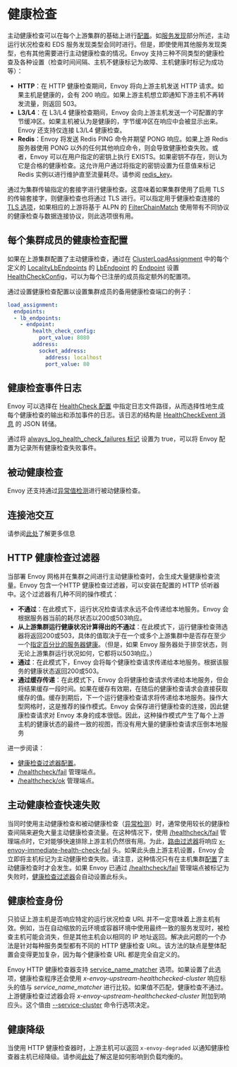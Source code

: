 # 健康检查

主动健康检查可以在每个上游集群的基础上进行[配置](../../configuration/cluster_manager/cluster_hc.md#config-cluster-manager-cluster-hc)。如[服务发现](service_discovery.md#arch-overview-service-discovery)部分所述，主动运行状况检查和 EDS 服务发现类型会同时进行。但是，即使使用其他服务发现类型，也有其他需要进行主动健康检查的情况。Envoy 支持三种不同类型的健康检查及各种设置（检查时间间隔、主机不健康标记为故障、主机健康时标记为成功等）：

- **HTTP**：在 HTTP 健康检查期间，Envoy 将向上游主机发送 HTTP 请求。如果主机是健康的，会有 200 响应。如果上游主机想立即通知下游主机不再转发流量，则返回 503。
- **L3/L4**：在 L3/L4 健康检查期间，Envoy 会向上游主机发送一个可配置的字节缓冲区。如果主机被认为是健康的，字节缓冲区在响应中会被显示出来。Envoy 还支持仅连接 L3/L4 健康检查。
- **Redis**：Envoy 将发送 Redis PING 命令并期望 PONG 响应。如果上游 Redis 服务器使用 PONG 以外的任何其他响应命令，则会导致健康检查失败。或者，Envoy 可以在用户指定的密钥上执行 EXISTS。如果密钥不存在，则认为它是合格的健康检查。这允许用户通过将指定的密钥设置为任意值来标记 Redis 实例以进行维护直至流量耗尽。请参阅 [redis_key](https://www.envoyproxy.io/docs/envoy/latest/api-v3/config/health_checker/redis/v2/redis.proto#envoy-v3-api-msg-config-health-checker-redis-v2-redis)。

通过为集群传输指定的套接字进行健康检查。这意味着如果集群使用了启用 TLS 的传输套接字，则健康检查也将通过 TLS 进行。可以指定用于健康检查连接的 [TLS 选项](https://www.envoyproxy.io/docs/envoy/latest/api-v3/config/core/v3/health_check.proto#envoy-v3-api-msg-config-core-v3-healthcheck-tlsoptions)，如果相应的上游将基于 ALPN 的 [FilterChainMatch](https://www.envoyproxy.io/docs/envoy/latest/api-v3/config/listener/v3/listener_components.proto#envoy-v3-api-msg-config-listener-v3-filterchainmatch) 使用带有不同协议的健康检查与数据连接协议，则此选项很有用。

## 每个集群成员的健康检查配置

如果在上游集群配置了主动健康检查，通过在 [ClusterLoadAssignment](https://www.envoyproxy.io/docs/envoy/latest/api-v3/config/endpoint/v3/endpoint.proto#envoy-v3-api-msg-config-endpoint-v3-clusterloadassignment) 中的每个定义的 [LocalityLbEndpoints](https://www.envoyproxy.io/docs/envoy/latest/api-v3/config/endpoint/v3/endpoint_components.proto#envoy-v3-api-msg-config-endpoint-v3-localitylbendpoints) 的 [LbEndpoint](https://www.envoyproxy.io/docs/envoy/latest/api-v3/config/endpoint/v3/endpoint_components.proto#envoy-v3-api-msg-config-endpoint-v3-lbendpoint) 的 [Endpoint](https://www.envoyproxy.io/docs/envoy/latest/api-v3/config/endpoint/v3/endpoint_components.proto#envoy-v3-api-msg-config-endpoint-v3-endpoint) 设置 [HealthCheckConfig](https://www.envoyproxy.io/docs/envoy/latest/api-v3/config/endpoint/v3/endpoint_components.proto#envoy-v3-api-msg-config-endpoint-v3-endpoint-healthcheckconfig)，可以为每个已注册的成员指定额外的配置项。

通过设置健康检查配置以设置集群成员的备用健康检查端口的例子：

```yaml
load_assignment:
  endpoints:
  - lb_endpoints:
    - endpoint:
        health_check_config:
          port_value: 8080
        address:
          socket_address:
            address: localhost
            port_value: 80
```

## 健康检查事件日志

Envoy 可以选择在 [HealthCheck 配置](https://www.envoyproxy.io/docs/envoy/latest/api-v3/config/core/v3/health_check.proto#envoy-v3-api-field-config-core-v3-healthcheck-event-log-path) 中指定日志文件路径，从而选择性地生成每个健康检查的输出和添加事件的日志。该日志的结构是 [HealthCheckEvent 消息](https://www.envoyproxy.io/docs/envoy/latest/api-v3/data/core/v3/health_check_event.proto#envoy-v3-api-msg-data-core-v3-healthcheckevent) 的 JSON 转储。

通过将 [always_log_health_check_failures 标记](https://www.envoyproxy.io/docs/envoy/latest/api-v3/config/core/v3/health_check.proto#envoy-v3-api-field-config-core-v3-healthcheck-always-log-health-check-failures) 设置为 true，可以将 Envoy 配置为记录所有健康检查失败事件。

## 被动健康检查

Envoy 还支持通过[异常值检测](outlier.md#arch-overview-outlier-detection)进行被动健康检查。

## 连接池交互

请参阅[此处](connection_pooling.md#arch-overview-conn-pool-health-checking)了解更多信息

## HTTP 健康检查过滤器

当部署 Envoy 网格并在集群之间进行主动健康检查时，会生成大量健康检查流量。Envoy 包含一个HTTP 健康检查过滤器，可以安装在配置的 HTTP 侦听器中。这个过滤器有几种不同的操作模式：

- **不通过**：在此模式下，运行状况检查请求永远不会传递给本地服务。Envoy 会根据服务器当前的耗尽状态以200或503响应。
- **从上游集群运行健康状况计算得出的不通过**：在此模式下，运行健康检查筛选器将返回200或503，具体的值取决于在一个或多个上游集群中是否存在至少一个[指定百分比的服务器健康](https://www.envoyproxy.io/docs/envoy/latest/api-v3/extensions/filters/http/health_check/v3/health_check.proto#envoy-v3-api-field-extensions-filters-http-health-check-v3-healthcheck-cluster-min-healthy-percentages)。（但是，如果 Envoy 服务器处于排空状态，则无论上游集群运行状况如何，它都将以503响应。）
- **通过**：在此模式下，Envoy 会将每个健康检查请求传递给本地服务。根据该服务的健康状态返回200或503。
- **通过缓存传递**：在此模式下，Envoy 会将健康检查请求传递给本地服务，但会将结果缓存一段时间。如果在缓存有效期，在随后的健康检查请求会直接获取缓存的值。缓存到期后，下一个运行健康检查请求将传递给本地服务。操作大型网格时，这是推荐的操作模式。Envoy 会保存进行健康检查的连接，因此健康检查请求对 Envoy 本身的成本很低。因此，这种操作模式产生了每个上游主机的健康状态的最终一致的视图，而没有用大量的健康检查请求压倒本地服务

进一步阅读：

- [健康检查过滤器配置](../../configuration/http_filters/health_check_filter.md#config-http-filters-health-check)。
- [/healthcheck/fail](../../operations/admin.md#operations-admin-interface-healthcheck-fail) 管理端点。
- [/healthcheck/ok](../../operations/admin.md#operations-admin-interface-healthcheck-ok) 管理端点。

## 主动健康检查快速失败

当同时使用主动健康检查和被动健康检查（[异常检测](outlier.md#arch-overview-outlier-detection)）时，通常使用较长的健康检查间隔来避免大量主动健康检查流量。在这种情况下，使用 [/healthcheck/fail](../../operations/admin.md#operations-admin-interface-healthcheck-fail) 管理端点时，它对能够快速排除上游主机仍然很有用。为此，[路由过滤器](../../configuration/http_filters/router_filter.md#config-http-filters-router)将响应 [x-envoy-immediate-health-check-fail](../../configuration/http_filters/router_filter.md#config-http-filters-router-x-envoy-immediate-health-check-fail) 头。如果此头由上游主机设置，Envoy 会立即将主机标记为主动健康检查失败。请注意，这种情况只有在主机集群[配置](../../configuration/cluster_manager/cluster_hc.md#config-cluster-manager-cluster-hc)了主动健康检查时才会发生。如果 Envoy 已通过 [/healthcheck/fail](../../operations/admin.md#operations-admin-interface-healthcheck-fail) 管理端点被标记为失败时，[健康检查过滤器](../../configuration/http_filters/health_check_filter#config-http-filters-health-check)会自动设置此标头。

## 健康检查身份

只验证上游主机是否响应特定的运行状况检查 URL 并不一定意味着上游主机有效。例如，当在自动缩放的云环境或容器环境中使用最终一致的服务发现时，被检查主机可能会消失，但是其他主机会以相同的 IP 地址返回。解决此问题的一个办法是针对每种服务类型都有不同的 HTTP 健康检查 URL。该方法的缺点是整体配置会变得更加复杂，因为每个健康检查 URL 都是完全自定义的。

Envoy HTTP 健康检查器支持 [service_name_matcher](https://www.envoyproxy.io/docs/envoy/latest/api-v3/config/core/v3/health_check.proto#envoy-v3-api-field-config-core-v3-healthcheck-httphealthcheck-service-name-matcher) 选项。如果设置了此选项，健康检查程序还会使用 *x-envoy-upstream-healthchecked-cluster* 响应标头的值与 *service_name_matcher* 进行比较。如果值不匹配，健康检查不通过。上游健康检查过滤器会将 *x-envoy-upstream-healthchecked-cluster* 附加到响应头。这个值由 [--service-cluster](../../operations/cli.md#cmdoption-service-cluster) 命令行选项决定。

## 健康降级

当使用 HTTP 健康检查器时，上游主机可以返回 `x-envoy-degraded` 以通知健康检查器主机已经降级。请参阅[此处](https://www.envoyproxy.io/docs/envoy/latest/intro/arch_overview/upstream/load_balancing/degraded#arch-overview-load-balancing-degraded)了解这是如何影响到负载均衡的。
